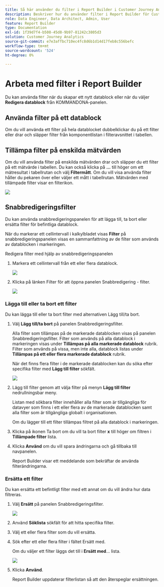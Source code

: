 ```yaml
---
title: Så här använder du filter i Report Builder i Customer Journey Analytics
description: Beskriver hur du använder filter i Report Builder för Customer Journey Analytics
role: Data Engineer, Data Architect, Admin, User
feature: Report Builder
type: Documentation
exl-id: 1f39d7f4-b508-45d8-9b97-81242c3805d3
solution: Customer Journey Analytics
source-git-commit: e7e3affbc710ec4fc8d6b1d14d17feb8c556befc
workflow-type: tm+mt
source-wordcount: '524'
ht-degree: 0%

---
```


# Arbeta med filter i Report Builder

Du kan använda filter när du skapar ett nytt datablock eller när du väljer **Redigera datablock** från KOMMANDONA-panelen.

## Använda filter på ett datablock

Om du vill använda ett filter på hela datablocket dubbelklickar du på ett filter eller drar och släpper filter från komponentlistan i filteravsnittet i tabellen.

## Tillämpa filter på enskilda mätvärden

Om du vill använda filter på enskilda mätvärden drar och släpper du ett filter på ett mätvärde i tabellen. Du kan också klicka på **...** till höger om ett mätresultat i tabellrutan och välj **Filtermått**. Om du vill visa använda filter håller du pekaren över eller väljer ett mått i tabellrutan. Mätvärden med tillämpade filter visar en filterikon.

<!-- ![](./assets/image24.png) -->

![](./assets/filter_by.png)

## Snabbredigeringsfilter

Du kan använda snabbredigeringspanelen för att lägga till, ta bort eller ersätta filter för befintliga datablock.

När du markerar ett cellintervall i kalkylbladet visas **Filter** på snabbredigeringspanelen visas en sammanfattning av de filter som används av datablocken i markeringen.

Redigera filter med hjälp av snabbredigeringspanelen

1. Markera ett cellintervall från ett eller flera datablock.

   ![](./assets/select_multiple_dbs.png)

1. Klicka på länken Filter för att öppna panelen Snabbredigering - filter.

   ![](./assets/quick_edit_filters.png)

### Lägga till eller ta bort ett filter

Du kan lägga till eller ta bort filter med alternativen Lägg till/ta bort.

1. Välj **Lägg till/ta bort** på panelen Snabbredigeringsfilter.

   Alla filter som tillämpas på de markerade datablocken visas på panelen Snabbredigeringsfilter. Filter som används på alla datablock i markeringen visas under **Tillämpas på alla markerade datablock** rubrik. Filter som används på vissa, men inte alla, datablock listas under **Tillämpas på ett eller flera markerade datablock** rubrik.

   När det finns flera filter i de markerade datablocken kan du söka efter specifika filter med **Lägg till filter** sökfält.

   ![](./assets/add_filter.png)

1. Lägg till filter genom att välja filter på menyn **Lägg till filter** nedrullningsbar meny.

   Listan med sökbara filter innehåller alla filter som är tillgängliga för datavyer som finns i ett eller flera av de markerade datablocken samt alla filter som är tillgängliga globalt i organisationen.

   Om du lägger till ett filter tillämpas filtret på alla datablock i markeringen.

1. Klicka på ikonen Ta bort om du vill ta bort filter **x** till höger om filtren i **Tillämpade filter** lista.

1. Klicka **Använd** om du vill spara ändringarna och gå tillbaka till navpanelen.

   Report Builder visar ett meddelande som bekräftar de använda filterändringarna.

### Ersätta ett filter

Du kan ersätta ett befintligt filter med ett annat om du vill ändra hur data filtreras.

1. Välj **Ersätt** på panelen Snabbredigeringsfilter.

   ![](./assets/replace_filter.png)

1. Använd **Söklista** sökfält för att hitta specifika filter.

1. Välj ett eller flera filter som du vill ersätta.

1. Sök efter ett eller flera filter i fältet Ersätt med.

   Om du väljer ett filter läggs det till i **Ersätt med**... lista.

   ![](./assets/replace_screen_new.png)

1. Klicka **Använd**.

   Report Builder uppdaterar filterlistan så att den återspeglar ersättningen.

